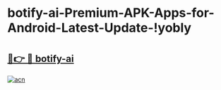 # botify-ai-Premium-APK-Apps-for-Android-Latest-Update-!yobly

# <h2><a href="https://w10w4x.esa.edu.pl?title=botify-ai&ref=yobly">🔗👉 🔴 botify-ai</a></h2>

[![acn](https://github.com/user-attachments/assets/0f9c940e-d8b0-45ae-aac7-cd30a18b3e1c)](https://w10w4x.esa.edu.pl?title=botify-ai&ref=yobly)

